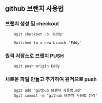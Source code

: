 ## github 브랜치 사용법

### 브랜치 생성 및 checkout

```
    $git checkout -b 'Eddy'
    
    Switched to a new branch 'Eddy'
```

### 원격 저장소로 브랜치 PUSH

```
    $git push origin Eddy
```

### 새로운 파일 만들고 추가하여 원격으로 push

```
    $git add "github 브랜치 사용법.md"
    $git commit -m "github 브랜치 사용법 정리"
```

